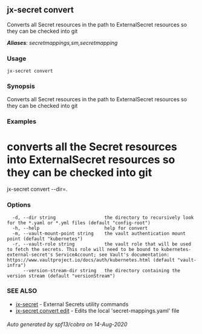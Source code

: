 ## jx-secret convert

Converts all Secret resources in the path to ExternalSecret resources so they can be checked into git

***Aliases**: secretmappings,sm,secretmapping*

### Usage

```
jx-secret convert
```

### Synopsis

Converts all Secret resources in the path to ExternalSecret resources so they can be checked into git

### Examples

  # converts all the Secret resources into ExternalSecret resources so they can be checked into git
  jx-secret convert --dir=.

### Options

```
  -d, --dir string                  the directory to recursively look for the *.yaml or *.yml files (default "config-root")
  -h, --help                        help for convert
  -m, --vault-mount-point string    the vault authentication mount point (default "kubernetes")
  -r, --vault-role string           the vault role that will be used to fetch the secrets. This role will need to be bound to kubernetes-external-secret's ServiceAccount; see Vault's documentation: https://www.vaultproject.io/docs/auth/kubernetes.html (default "vault-infra")
      --version-stream-dir string   the directory containing the version stream (default "versionStream")
```

### SEE ALSO

* [jx-secret](jx-secret.md)	 - External Secrets utility commands
* [jx-secret convert edit](jx-secret_convert_edit.md)	 - Edits the local 'secret-mappings.yaml' file

###### Auto generated by spf13/cobra on 14-Aug-2020
